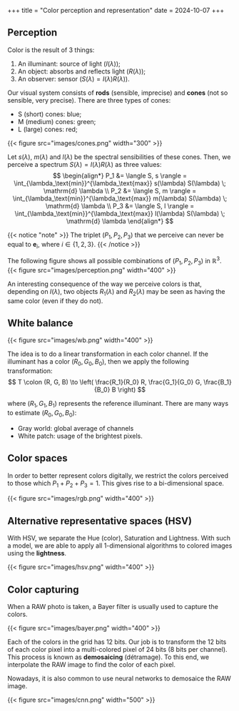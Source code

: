 +++
title = "Color perception and representation"
date = 2024-10-07
+++

## Perception

Color is the result of 3 things:

1. An illuminant: source of light ($I(\lambda)$);
2. An object: absorbs and reflects light ($R(\lambda)$);
3. An observer: sensor ($S(\lambda) = I(\lambda) R(\lambda)$).

Our visual system consists of **rods** (sensible, imprecise) and **cones** (not so sensible, very precise).
There are three types of cones:
- S (short) cones: blue;
- M (medium) cones: green;
- L (large) cones: red;

{{< figure src="images/cones.png" width="300" >}}

Let $s(\lambda)$, $m(\lambda)$ and $l(\lambda)$ be the spectral sensibilities of these cones.
Then, we perceive a spectrum $S(\lambda) = I(\lambda) R(\lambda)$ as three values:
$$
\begin{align*}
P_1 &= \langle S, s \rangle = \int_{\lambda_\text{min}}^{\lambda_\text{max}} s(\lambda) S(\lambda) \; \mathrm{d} \lambda \\
P_2 &= \langle S, m \rangle = \int_{\lambda_\text{min}}^{\lambda_\text{max}} m(\lambda) S(\lambda) \; \mathrm{d} \lambda \\
P_3 &= \langle S, l \rangle = \int_{\lambda_\text{min}}^{\lambda_\text{max}} l(\lambda) S(\lambda) \; \mathrm{d} \lambda
\end{align*}
$$

{{< notice "note" >}}
The triplet $(P_1, P_2, P_3)$ that we perceive can never be equal to $\mathbf{e}_i$, where $i \in \{1, 2, 3\}$.
{{< /notice >}}

The following figure shows all possible combinations of $(P_1, P_2, P_3)$ in $\mathbb{R}^3$.
{{< figure src="images/perception.png" width="400" >}}

An interesting consequence of the way we perceive colors is that, depending on $I(\lambda)$, two objects $R_1(\lambda)$ and $R_2(\lambda)$ may be seen as having the same color (even if they do not).

## White balance

{{< figure src="images/wb.png" width="400" >}}

The idea is to do a linear transformation in each color channel.
If the illuminant has a color $(R_0, G_0, B_0)$, then we apply the following transformation:
$$
T \colon (R, G, B) \to \left( \frac{R_1}{R_0} R, \frac{G_1}{G_0} G, \frac{B_1}{B_0} B \right)
$$

where $(R_1, G_1, B_1)$ represents the reference illuminant.
There are many ways to estimate $(R_0, G_0, B_0)$:

- Gray world: global average of channels
- White patch: usage of the brightest pixels.

## Color spaces

In order to better represent colors digitally, we restrict the colors perceived to those which $P_1 + P_2 + P_3 = 1$.
This gives rise to a bi-dimensional space.

{{< figure src="images/rgb.png" width="400" >}}

## Alternative representative spaces (HSV)

With HSV, we separate the Hue (color), Saturation and Lightness.
With such a model, we are able to apply all 1-dimensional algorithms to colored images using the **lightness**.

{{< figure src="images/hsv.png" width="400" >}}

## Color capturing

When a RAW photo is taken, a Bayer filter is usually used to capture the colors.

{{< figure src="images/bayer.png" width="400" >}}

Each of the colors in the grid has 12 bits.
Our job is to transform the 12 bits of each color pixel into a multi-colored pixel of 24 bits (8 bits per channel).
This process is known as **demosaicing** (détramage).
To this end, we interpolate the RAW image to find the color of each pixel.

Nowadays, it is also common to use neural networks to demosaice the RAW image.

{{< figure src="images/cnn.png" width="500" >}}
